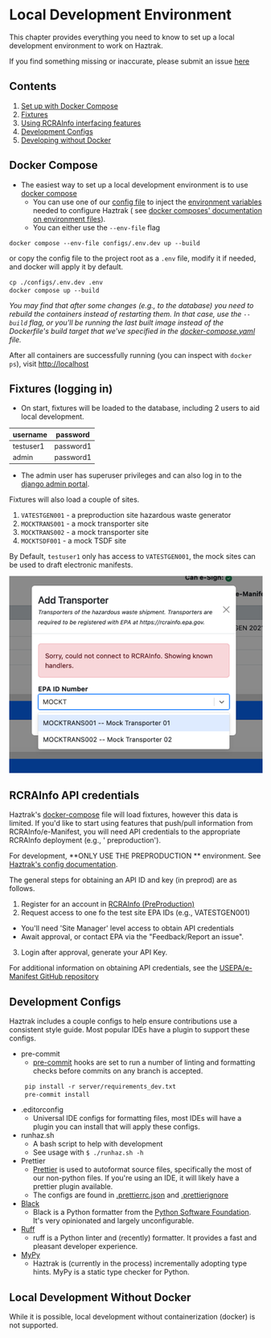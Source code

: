# Local Development Environment

This chapter provides everything you need to know to set up a local development
environment
to work on Haztrak.

If you find something missing or inaccurate, please submit an issue
[here](https://github.com/USEPA/haztrak/issues)

## Contents

1. [Set up with Docker Compose](#docker-compose)
2. [Fixtures](#fixtures)
3. [Using RCRAInfo interfacing features](#rcrainfo-api-credentials)
4. [Development Configs](#development-configs)
5. [Developing without Docker](#local-development-without-docker)

## Docker Compose

- The easiest way to set up a local development environment is to
  use [docker compose](https://docs.docker.com/compose/gettingstarted/)
  - You can use one of our [config file](/configs) to inject the
    [environment variables](../operations/configuration.md) needed to configure
    Haztrak (
    see [docker composes' documentation on environment files](https://docs.docker.com/compose/environment-variables/set-environment-variables/)).
  - You can either use the `--env-file` flag

```shell
docker compose --env-file configs/.env.dev up --build
```

or copy the config file to the project root as a `.env` file, modify it if
needed, and docker will apply it by default.

```shell
cp ./configs/.env.dev .env
docker compose up --build
```

_You may find that after some changes (e.g., to the database) you need to
rebuild the containers
instead of restarting them.
In that case, use the `--build` flag, or you'll be running the last built image
instead of the
Dockerfile's build target
that we've specified in
the [docker-compose.yaml](https://github.com/USEPA/haztrak/blob/main/docker-compose.yaml)
file._

After all containers are successfully running (you can inspect with
`docker ps`),
visit [http://localhost](http://localhost)

## Fixtures (logging in)

- On start, fixtures will be loaded to the database, including 2 users to aid
  local development.

<!-- prettier-ignore -->

| username  | password  |
|-----------|-----------|
| testuser1 | password1 |
| admin     | password1 |

- The admin user has superuser privileges and can also log in to
  the [django admin portal](https://docs.djangoproject.com/en/stable/ref/contrib/admin/).

Fixtures will also load a couple of sites.

1. `VATESTGEN001` - a preproduction site hazardous waste generator
2. `MOCKTRANS001` - a mock transporter site
3. `MOCKTRANS002` - a mock transporter site
4. `MOCKTSDF001` - a mock TSDF site

By Default, `testuser1` only has access to `VATESTGEN001`, the mock sites can be
used to draft electronic manifests.

![Searching for mock sites without RCRAInfo API credentials](../assets/images/search_mock_sites.png)

## RCRAInfo API credentials

Haztrak's [docker-compose](/docker-compose.yaml) file will load fixtures,
however this data is limited.
If you'd like to start using features that push/pull information from
RCRAInfo/e-Manifest, you will
need API credentials to the appropriate RCRAInfo deployment (e.g., '
preproduction').

For development, **ONLY USE THE PREPRODUCTION
** environment.
See [Haztrak's config documentation](../operations/configuration.md).

The general steps for obtaining an API ID and key (in preprod) are as follows.

1. Register for an account
   in [RCRAInfo (PreProduction)](https://rcrainfopreprod.epa.gov/rcrainfo/action/secured/login)
2. Request access to one fo the test site EPA IDs (e.g., VATESTGEN001)

- You'll need 'Site Manager' level access to obtain API credentials
- Await approval, or contact EPA via the "Feedback/Report an issue".

3. Login after approval, generate your API Key.

For additional information on obtaining API credentials, see the
[USEPA/e-Manifest GitHub repository](https://github.com/USEPA/e-manifest)

## Development Configs

Haztrak includes a couple configs to help ensure contributions use a consistent
style guide. Most popular IDEs have a plugin to support these configs.

- pre-commit
  - [pre-commit](https://pre-commit.com/) hooks are set to run a number of
    linting and formatting checks before
    commits on any branch is accepted.
  ```shell
   pip install -r server/requirements_dev.txt
   pre-commit install
  ```
- .editorconfig
  - Universal IDE configs for formatting files, most IDEs will have a plugin you
    can
    install that will apply these configs.
- runhaz.sh
  - A bash script to help with development
  - See usage with `$ ./runhaz.sh -h`
- Prettier
  - [Prettier](https://prettier.io/) is used to autoformat source files,
    specifically
    the most of our non-python files. If you're using an IDE, it will likely
    have a prettier plugin available.
  - The configs are found in [.prettierrc.json](/.prettierrc.json)
    and [.prettierignore](/.prettierignore)
- [Black](https://black.readthedocs.io/en/stable/#)
  - Black is a Python formatter from the
    [Python Software Foundation](https://www.python.org/psf-landing/). It's very
    opinionated and largely
    unconfigurable.
- [Ruff](https://docs.astral.sh/ruff/)
  - ruff is a Python linter and (recently) formatter. It provides a fast and
    pleasant developer experience.
- [MyPy](https://mypy-lang.org/)
  - Haztrak is (currently in the process) incrementally adopting type hints.
    MyPy is a static type checker for Python.

## Local Development Without Docker

While it is possible, local development without containerization (docker) is not
supported.
